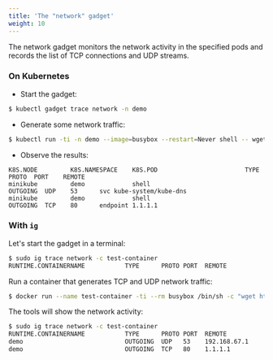 ```yaml
---
title: 'The "network" gadget'
weight: 10
---
```


The network gadget monitors the network activity in the specified pods
and records the list of TCP connections and UDP streams.

### On Kubernetes

* Start the gadget:
```bash
$ kubectl gadget trace network -n demo
```

* Generate some network traffic:
```bash
$ kubectl run -ti -n demo --image=busybox --restart=Never shell -- wget 1.1.1.1.nip.io
```

* Observe the results:
```
K8S.NODE         K8S.NAMESPACE    K8S.POD                        TYPE      PROTO  PORT    REMOTE
minikube         demo             shell                          OUTGOING  UDP    53      svc kube-system/kube-dns
minikube         demo             shell                          OUTGOING  TCP    80      endpoint 1.1.1.1
```

### With `ig`

Let's start the gadget in a terminal:

```bash
$ sudo ig trace network -c test-container
RUNTIME.CONTAINERNAME           TYPE      PROTO PORT  REMOTE
```

Run a container that generates TCP and UDP network traffic:

```bash
$ docker run --name test-container -ti --rm busybox /bin/sh -c "wget http://1.1.1.1.nip.io/"
```

The tools will show the network activity:

```bash
$ sudo ig trace network -c test-container
RUNTIME.CONTAINERNAME           TYPE      PROTO PORT  REMOTE
demo                            OUTGOING  UDP   53    192.168.67.1
demo                            OUTGOING  TCP   80    1.1.1.1
```
